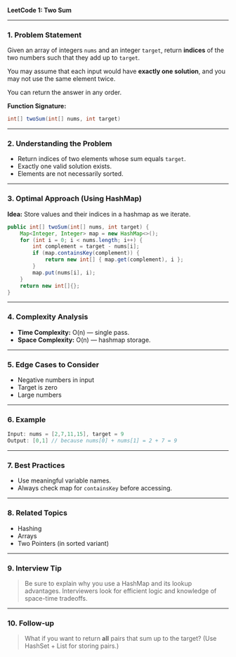 **LeetCode 1: Two Sum**

---

### 1. Problem Statement

Given an array of integers `nums` and an integer `target`, return **indices** of the two numbers such that they add up to `target`.

You may assume that each input would have **exactly one solution**, and you may not use the same element twice.

You can return the answer in any order.

**Function Signature:**

```java
int[] twoSum(int[] nums, int target)
```

---

### 2. Understanding the Problem

- Return indices of two elements whose sum equals `target`.
- Exactly one valid solution exists.
- Elements are not necessarily sorted.

---

### 3. Optimal Approach (Using HashMap)

**Idea:** Store values and their indices in a hashmap as we iterate.

```java
public int[] twoSum(int[] nums, int target) {
    Map<Integer, Integer> map = new HashMap<>();
    for (int i = 0; i < nums.length; i++) {
        int complement = target - nums[i];
        if (map.containsKey(complement)) {
            return new int[] { map.get(complement), i };
        }
        map.put(nums[i], i);
    }
    return new int[]{};
}
```

---

### 4. Complexity Analysis

- **Time Complexity:** O(n) — single pass.
- **Space Complexity:** O(n) — hashmap storage.

---

### 5. Edge Cases to Consider

- Negative numbers in input
- Target is zero
- Large numbers

---

### 6. Example

```java
Input: nums = [2,7,11,15], target = 9
Output: [0,1] // because nums[0] + nums[1] = 2 + 7 = 9
```

---

### 7. Best Practices

- Use meaningful variable names.
- Always check map for `containsKey` before accessing.

---

### 8. Related Topics

- Hashing
- Arrays
- Two Pointers (in sorted variant)

---

### 9. Interview Tip

> Be sure to explain why you use a HashMap and its lookup advantages. Interviewers look for efficient logic and knowledge of space-time tradeoffs.

---

### 10. Follow-up

> What if you want to return **all** pairs that sum up to the target? (Use HashSet + List for storing pairs.)


